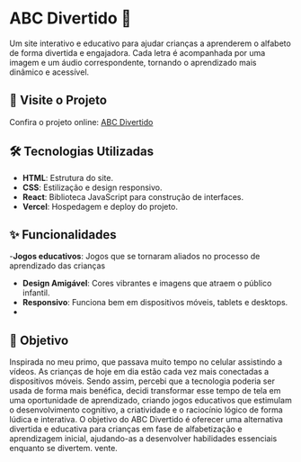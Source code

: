 # ABC Divertido 🎉

Um site interativo e educativo para ajudar crianças a aprenderem o alfabeto de forma divertida e engajadora. Cada letra é acompanhada por uma imagem e um áudio correspondente, tornando o aprendizado mais dinâmico e acessível.

## 🚀 Visite o Projeto

Confira o projeto online: [ABC Divertido](https://abc-divertido.vercel.app/)

## 🛠️ Tecnologias Utilizadas

- **HTML**: Estrutura do site.
- **CSS**: Estilização e design responsivo.
- **React**: Biblioteca JavaScript para construção de interfaces.
- **Vercel**: Hospedagem e deploy do projeto.

## ✨ Funcionalidades
-**Jogos educativos**: Jogos que se tornaram aliados no processo de aprendizado das crianças
- **Design Amigável**: Cores vibrantes e imagens que atraem o público infantil.
- **Responsivo**: Funciona bem em dispositivos móveis, tablets e desktops.
- 
## 🎯 Objetivo
Inspirada no meu primo, que passava muito tempo no celular assistindo a vídeos. As crianças de hoje em dia estão cada vez mais conectadas a dispositivos móveis. Sendo assim, percebi que a tecnologia poderia ser usada de forma mais benéfica, decidi transformar esse tempo de tela em uma oportunidade de aprendizado, criando jogos educativos que estimulam o desenvolvimento cognitivo, a criatividade e o raciocínio lógico de forma lúdica e interativa. O objetivo do ABC Divertido é oferecer uma alternativa divertida e educativa para crianças em fase de alfabetização e aprendizagem inicial, ajudando-as a desenvolver habilidades essenciais enquanto se divertem.
vente.
